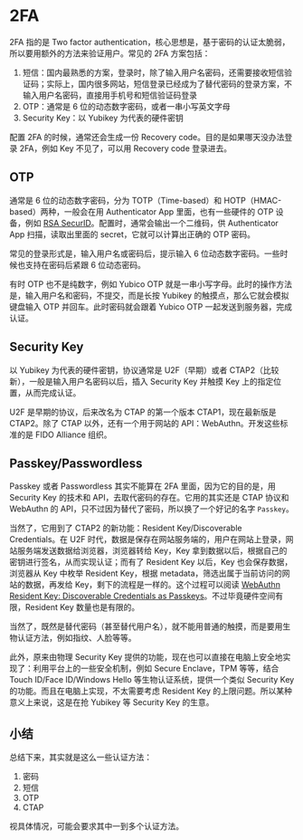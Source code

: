 # 2FA

2FA 指的是 Two factor authentication，核心思想是，基于密码的认证太脆弱，所以要用额外的方法来验证用户。常见的 2FA 方案包括：

1. 短信：国内最熟悉的方案，登录时，除了输入用户名密码，还需要接收短信验证码；实际上，国内很多网站，短信登录已经成为了替代密码的登录方案，不输入用户名密码，直接用手机号和短信验证码登录
2. OTP：通常是 6 位的动态数字密码，或者一串小写英文字母
3. Security Key：以 Yubikey 为代表的硬件密钥

配置 2FA 的时候，通常还会生成一份 Recovery code。目的是如果哪天没办法登录 2FA，例如 Key 不见了，可以用 Recovery code 登录进去。

## OTP

通常是 6 位的动态数字密码，分为 TOTP（Time-based）和 HOTP（HMAC-based）两种，一般会在用 Authenticator App 里面，也有一些硬件的 OTP 设备，例如 [RSA SecurID](https://en.wikipedia.org/wiki/RSA_SecurID)。配置时，通常会输出一个二维码，供 Authenticator App 扫描，读取出里面的 secret，它就可以计算出正确的 OTP 密码。

常见的登录形式是，输入用户名或密码后，提示输入 6 位动态数字密码。一些时候也支持在密码后紧跟 6 位动态密码。

有时 OTP 也不是纯数字，例如 Yubico OTP 就是一串小写字母。此时的操作方法是，输入用户名和密码，不提交，而是长按 Yubikey 的触摸点，那么它就会模拟键盘输入 OTP 并回车。此时密码就会跟着 Yubico OTP 一起发送到服务器，完成认证。

## Security Key

以 Yubikey 为代表的硬件密钥，协议通常是 U2F（早期）或者 CTAP2（比较新），一般是输入用户名密码以后，插入 Security Key 并触摸 Key 上的指定位置，从而完成认证。

U2F 是早期的协议，后来改名为 CTAP 的第一个版本 CTAP1，现在最新版是 CTAP2。除了 CTAP 以外，还有一个用于网站的 API：WebAuthn。开发这些标准的是 FIDO Alliance 组织。

## Passkey/Passwordless

Passkey 或者 Passwordless 其实不能算在 2FA 里面，因为它的目的是，用 Security Key 的技术和 API，去取代密码的存在。它用的其实还是 CTAP 协议和 WebAuthn 的 API，只不过因为替代了密码，所以换了一个好记的名字 `Passkey`。

当然了，它用到了 CTAP2 的新功能：Resident Key/Discoverable Credentials。在 U2F 时代，数据是保存在网站服务端的，用户在网站上登录，网站服务端发送数据给浏览器，浏览器转给 Key，Key 拿到数据以后，根据自己的密钥进行签名，从而实现认证；而有了 Resident Key 以后，Key 也会保存数据，浏览器从 Key 中枚举 Resident Key，根据 metadata，筛选出属于当前访问的网站的数据，再发给 Key，剩下的流程是一样的。这个过程可以阅读 [WebAuthn Resident Key: Discoverable Credentials as Passkeys](https://www.corbado.com/blog/webauthn-resident-key-discoverable-credentials-passkeys)。不过毕竟硬件空间有限，Resident Key 数量也是有限的。

当然了，既然是替代密码（甚至替代用户名），就不能用普通的触摸，而是要用生物认证方法，例如指纹、人脸等等。

此外，原来由物理 Security Key 提供的功能，现在也可以直接在电脑上安全地实现了：利用平台上的一些安全机制，例如 Secure Enclave，TPM 等等，结合 Touch ID/Face ID/Windows Hello 等生物认证系统，提供一个类似 Security Key 的功能。而且在电脑上实现，不太需要考虑 Resident Key 的上限问题。所以某种意义上来说，这是在抢 Yubikey 等 Security Key 的生意。

## 小结

总结下来，其实就是这么一些认证方法：

1. 密码
2. 短信
3. OTP
4. CTAP

视具体情况，可能会要求其中一到多个认证方法。
